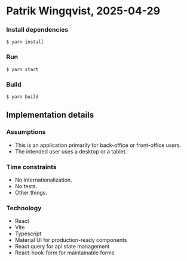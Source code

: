 # Patrik Wingqvist, 2025-04-29

### Install dependencies

```console
$ yarn install
```

### Run

```console
$ yarn start
```

### Build

```console
$ yarn build
```

## Implementation details

### Assumptions

- This is an application primarily for back-office or front-office users.
- The intended user uses a desktop or a tablet.

### Time constraints

- No internationalization.
- No tests.
- Other things.

### Technology

- React
- Vite
- Typescript
- Material UI for production-ready components
- React query for api state management
- React-hook-form for maintainable forms
